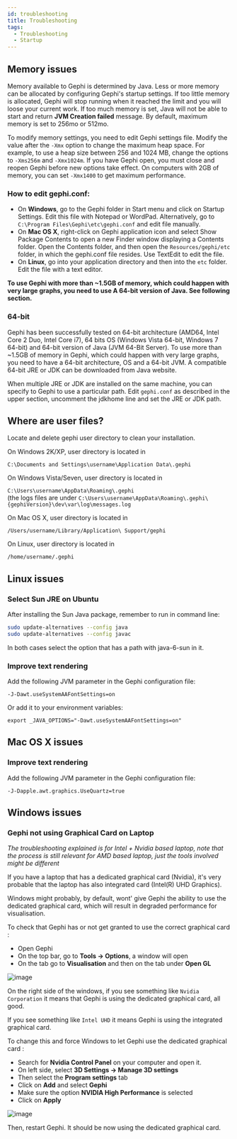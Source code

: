 ```yaml
---
id: troubleshooting
title: Troubleshooting
tags:
  - Troubleshooting
  - Startup
---
```

## Memory issues

Memory available to Gephi is determined by Java. Less or more memory can be allocated by configuring Gephi's startup settings. If too little memory is allocated, Gephi will stop running when it reached the limit and you will loose your current work. If too much memory is set, Java will not be able to start and return **JVM Creation failed** message. By default, maximum memory is set to 256mo or 512mo.

To modify memory settings, you need to edit Gephi settings file. Modify the value after the `-Xmx` option to change the maximum heap space. For example, to use a heap size between 256 and 1024 MB, change the options to `-Xms256m` and `-Xmx1024m`. If you have Gephi open, you must close and reopen Gephi before new options take effect. On computers with 2GB of memory, you can set `-Xmx1400` to get maximum performance.

### How to edit gephi.conf:

- On **Windows**, go to the Gephi folder in Start menu and click on Startup Settings. Edit this file with Notepad or WordPad. Alternatively, go to `C:\Program Files\Gephi\etc\gephi.conf` and edit file manually.
- On **Mac OS X**, right-click on Gephi application icon and select Show Package Contents to open a new Finder window displaying a Contents folder. Open the Contents folder, and then open the `Resources/gephi/etc` folder, in which the gephi.conf file resides. Use TextEdit to edit the file.
- On **Linux**, go into your application directory and then into the `etc` folder. Edit the file with a text editor.

**To use Gephi with more than ~1.5GB of memory, which could happen with very large graphs, you need to use A 64-bit version of Java. See following section.**

### 64-bit

Gephi has been successfully tested on 64-bit architecture (AMD64, Intel Core 2 Duo, Intel Core i7), 64 bits OS (Windows Vista 64-bit, Windows 7 64-bit) and 64-bit version of Java (JVM 64-Bit Server). To use more than ~1.5GB of memory in Gephi, which could happen with very large graphs, you need to have a 64-bit architecture, OS and a 64-bit JVM. A compatible 64-bit JRE or JDK can be downloaded from Java website.

When multiple JRE or JDK are installed on the same machine, you can specify to Gephi to use a particular path. Edit `gephi.conf` as described in the upper section, uncomment the jdkhome line and set the JRE or JDK path.

## Where are user files?

Locate and delete gephi user directory to clean your installation.

On Windows 2K/XP, user directory is located in

`C:\Documents and Settings\username\Application Data\.gephi`

On Windows Vista/Seven, user directory is located in

`C:\Users\username\AppData\Roaming\.gephi`  
(the logs files are under  `C:\Users\username\AppData\Roaming\.gephi\{gephiVersion}\dev\var\log\messages.log`

On Mac OS X, user directory is located in

`/Users/username/Library/Application\ Support/gephi`

On Linux, user directory is located in

`/home/username/.gephi`



## Linux issues

### Select Sun JRE on Ubuntu

After installing the Sun Java package, remember to run in command line:

```sh
sudo update-alternatives --config java
sudo update-alternatives --config javac
```

In both cases select the option that has a path with java-6-sun in it.

### Improve text rendering

Add the following JVM parameter in the Gephi configuration file:

``-J-Dawt.useSystemAAFontSettings=on``

Or add it to your environment variables:

``export _JAVA_OPTIONS="-Dawt.useSystemAAFontSettings=on"``

## Mac OS X issues

### Improve text rendering

Add the following JVM parameter in the Gephi configuration file:

``-J-Dapple.awt.graphics.UseQuartz=true``

## Windows issues

### Gephi not using Graphical Card on Laptop

*The troubleshooting explained is for Intel + Nvidia based laptop, note that the process is still relevant for AMD based laptop, just the tools involved might be different*

If you have a laptop that has a dedicated graphical card (Nvidia), it's very probable that the laptop has also  integrated card (Intel(R) UHD Graphics).

Windows might probably, by default, wont' give Gephi the ability to use the dedicated graphical card, which will result in degraded performance for visualisation.

To check that Gephi has or not get granted to use the correct graphical card :

* Open Gephi
* On the top bar, go to **Tools -> Options**, a window will open
* On the tab go to **Visualisation** and then on the tab under **Open GL**

![image](/docs/01_User_Manual/01-Troubleshooting/Graphical_Card_Information.png)

On the right side of the windows, if you see something like `Nvidia Corporation` it means that Gephi is using the dedicated graphical card, all good.

If you see something like  `Intel UHD` it means Gephi is using the integrated graphical card. 


To change this and force Windows to let Gephi use the dedicated graphical card :

* Search for **Nvidia Control Panel** on your computer and open it.
* On left side, select **3D Settings -> Manage 3D settings**
* Then select the **Program settings** tab
* Click on **Add** and select **Gephi**
* Make sure the option **NVIDIA High Performance** is selected
* Click on **Apply**

![image](/docs/01_User_Manual/01-Troubleshooting/Nvidia_3D_Panel.png)

Then, restart Gephi. It should be now using the dedicated graphical card.